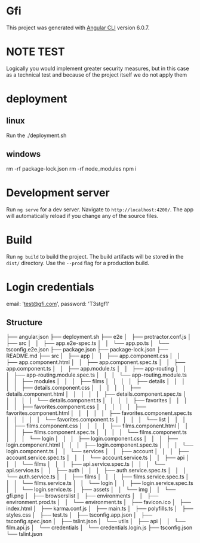 # Gfi
This project was generated with [Angular CLI](https://github.com/angular/angular-cli) version 6.0.7.

# NOTE TEST
Logically you would implement greater security measures,
but in this case as a technical test and because of the project itself we do not apply them

# deployment
## linux
Run the ./deployment.sh

## windows
rm -rf package-lock.json
rm -rf node_modules
npm i

# Development server
Run `ng serve` for a dev server. Navigate to `http://localhost:4200/`. The app will automatically reload if you change any of the source files.

# Build
Run `ng build` to build the project. The build artifacts will be stored in the `dist/` directory. Use the `--prod` flag for a production build.

# Login credentials
email: 'test@gfi.com',
password: 'T3stgf1'

## Structure

├── angular.json
├── deployment.sh
├── e2e
│   ├── protractor.conf.js
│   ├── src
│   │   ├── app.e2e-spec.ts
│   │   └── app.po.ts
│   └── tsconfig.e2e.json
├── package.json
├── package-lock.json
├── README.md
├── src
│   ├── app
│   │   ├── app.component.css
│   │   ├── app.component.html
│   │   ├── app.component.spec.ts
│   │   ├── app.component.ts
│   │   ├── app.module.ts
│   │   ├── app-routing
│   │   │   ├── app-routing.module.spec.ts
│   │   │   └── app-routing.module.ts
│   │   ├── modules
│   │   │   ├── films
│   │   │   │   ├── details
│   │   │   │   │   ├── details.component.css
│   │   │   │   │   ├── details.component.html
│   │   │   │   │   ├── details.component.spec.ts
│   │   │   │   │   └── details.component.ts
│   │   │   │   ├── favorites
│   │   │   │   │   ├── favorites.component.css
│   │   │   │   │   ├── favorites.component.html
│   │   │   │   │   ├── favorites.component.spec.ts
│   │   │   │   │   └── favorites.component.ts
│   │   │   │   └── list
│   │   │   │       ├── films.component.css
│   │   │   │       ├── films.component.html
│   │   │   │       ├── films.component.spec.ts
│   │   │   │       └── films.component.ts
│   │   │   └── login
│   │   │       ├── login.component.css
│   │   │       ├── login.component.html
│   │   │       ├── login.component.spec.ts
│   │   │       └── login.component.ts
│   │   └── services
│   │       ├── account
│   │       │   ├── account.service.spec.ts
│   │       │   └── account.service.ts
│   │       ├── api
│   │       │   └── films
│   │       │       ├── api.service.spec.ts
│   │       │       └── api.service.ts
│   │       ├── auth
│   │       │   ├── auth.service.spec.ts
│   │       │   └── auth.service.ts
│   │       ├── films
│   │       │   ├── films.service.spec.ts
│   │       │   └── films.service.ts
│   │       └── login
│   │           ├── login.service.spec.ts
│   │           └── login.service.ts
│   ├── assets
│   │   └── img
│   │       └── gfi.png
│   ├── browserslist
│   ├── environments
│   │   ├── environment.prod.ts
│   │   └── environment.ts
│   ├── favicon.ico
│   ├── index.html
│   ├── karma.conf.js
│   ├── main.ts
│   ├── polyfills.ts
│   ├── styles.css
│   ├── test.ts
│   ├── tsconfig.app.json
│   ├── tsconfig.spec.json
│   ├── tslint.json
│   └── utils
│       ├── api
│       │   └── film.api.js
│       └── credentials
│           └── credentials.login.js
├── tsconfig.json
└── tslint.json